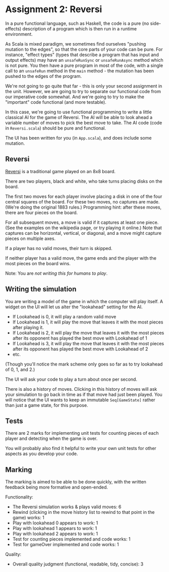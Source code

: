 # Assignment 2: Reversi

In a pure functional language, such as Haskell, the code is a pure (no side-effects) description of a program which is
then run in a runtime environment.

As Scala is mixed paradigm, we sometimes find ourselves "pushing mutation to the edges", so that the core parts of your code
can be pure. For instance, "effect types" (types that describe a program that has input and output effects) may have an 
`unsafeRunSync` or `unsafeRunAsync` method which is not pure. You then have a pure program in most of the code, with a 
single call to an `unsafeRun` method in the `main` method - the mutation has been pushed to the edges of the program.

We're not going to go quite that far - this is only your second assignment in the unit. However, we are going to try
to separate our functional code from our imperative code somewhat. And we're going to try to make the "important"
code functional (and more testable).

In this case, we're going to use functional programming to write a little classical AI for the game of Reversi. 
The AI will be able to look ahead a variable number of moves to pick the best move to take.
The AI code (code in `Reversi.scala`) should be pure and functional.

The UI has been written for you (in `App.scala`), and does include some mutation.

## Reversi

[Reversi](https://en.wikipedia.org/wiki/Reversi) is a traditional game played on an 8x8 board.

There are two players, black and white, who take turns placing disks on the board.

The first two moves for each player involve placing a disk in one of the four central squares of the board. For these two moves,
no captures are made. (We're doing the original 1883 rules.) Programming hint: after these moves, there are four pieces on the board.

For all subsequent moves, a move is valid if it captures at least one piece. (See the examples on the wikipedia page, or try playing it online.)
Note that captures can be horizontal, vertical, or diagonal, and a move might capture pieces on multiple axes.

If a player has no valid moves, their turn is skipped.

If neither player has a valid move, the game ends and the player with the most pieces on the board wins.

Note: You are *not writing this for humans to play*.

## Writing the simulation

You are writing a model of the game in which the computer will play itself. A widget on the UI will let us alter the "lookahead" setting for the AI.

* If Lookahead is 0, it will play a random valid move
* If Lookahead is 1, it will play the move that leaves it with the most pieces after playing it.
* If Lookahead is 2, it will play the move that leaves it with the most pieces after its opponent has played the best move with Lookahead of 1
* If Lookahead is 3, it will play the move that leaves it with the most pieces after its opponent has played the best move with Lookahead of 2
* etc.

(Though you'll notice the mark scheme only goes so far as to try lookahead of 0, 1, and 2.)

The UI will ask your code to play a turn about once per second. 

There is also a history of moves. Clicking in this history of moves will ask your simulation to go back in time as if that move had just been played.
You will notice that the UI wants to keep an immutable `Seq[GameState]` rather than just a game state, for this purpose.

## Tests

There are 2 marks for implementing unit tests for counting pieces of each player and detecting when the game is over.

You will probably also find it helpful to write your own unit tests for other aspects as you develop your code.

## Marking

The marking is aimed to be able to be done quickly, with the written feedback being
more formative and open-ended.

Functionality: 

* The Reversi simulation works & plays valid moves: 6
* Rewind (clicking in the move history list to rewind to that point in the game) works: 1
* Play with lookahead 0 appears to work: 1
* Play with lookahead 1 appears to work: 1
* Play with lookahead 2 appears to work: 1
* Test for counting pieces implemented and code works: 1
* Test for gameOver implemented and code works: 1 

Quality: 

* Overall quality judgment (functional, readable, tidy, concise): 3
